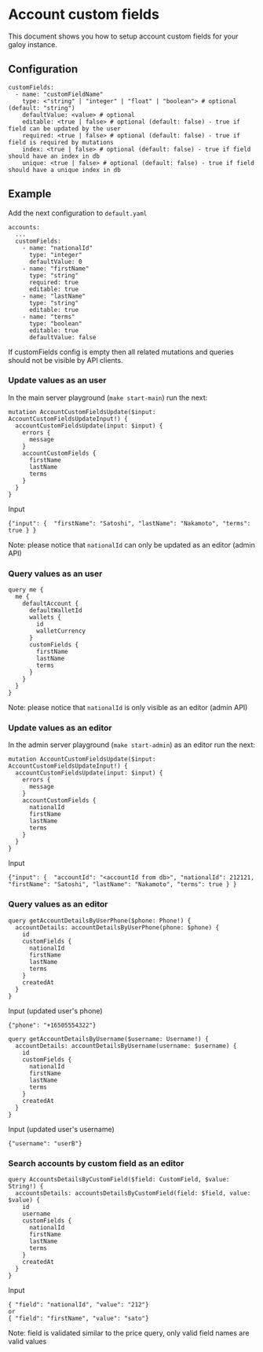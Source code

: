 # Account custom fields

This document shows you how to setup account custom fields for your galoy instance.

## Configuration

```
customFields:
  - name: "customFieldName"
    type: <"string" | "integer" | "float" | "boolean"> # optional (default: "string")
    defaultValue: <value> # optional
    editable: <true | false> # optional (default: false) - true if field can be updated by the user
    required: <true | false> # optional (default: false) - true if field is required by mutations
    index: <true | false> # optional (default: false) - true if field should have an index in db
    unique: <true | false> # optional (default: false) - true if field should have a unique index in db
```

## Example

Add the next configuration to `default.yaml`
```
accounts:
  ...
  customFields:
    - name: "nationalId"
      type: "integer"
      defaultValue: 0
    - name: "firstName"
      type: "string"
      required: true
      editable: true
    - name: "lastName"
      type: "string"
      editable: true
    - name: "terms"
      type: "boolean"
      editable: true
      defaultValue: false
```

If customFields config is empty then all related mutations and queries should not be visible by API clients.

### Update values as an user

In the main server playground (`make start-main`) run the next:

```
mutation AccountCustomFieldsUpdate($input: AccountCustomFieldsUpdateInput!) {
  accountCustomFieldsUpdate(input: $input) {
    errors {
      message
    }
    accountCustomFields {
      firstName
      lastName
      terms
    }
  }
}
```
Input
```
{"input": {  "firstName": "Satoshi", "lastName": "Nakamoto", "terms": true } }
```

Note: please notice that `nationalId` can only be updated as an editor (admin API)

### Query values as an user

```
query me {
  me {
    defaultAccount {
      defaultWalletId
      wallets {
        id
        walletCurrency
      }
      customFields {
        firstName
        lastName
        terms
      }
    }
  }
}
```

Note: please notice that `nationalId` is only visible as an editor (admin API)

### Update values as an editor

In the admin server playground (`make start-admin`) as an editor run the next:

```
mutation AccountCustomFieldsUpdate($input: AccountCustomFieldsUpdateInput!) {
  accountCustomFieldsUpdate(input: $input) {
    errors {
      message
    }
    accountCustomFields {
      nationalId
      firstName
      lastName
      terms
    }
  }
}
```
Input
```
{"input": {  "accountId": "<accountId from db>", "nationalId": 212121, "firstName": "Satoshi", "lastName": "Nakamoto", "terms": true } }
```

### Query values as an editor

```
query getAccountDetailsByUserPhone($phone: Phone!) {
  accountDetails: accountDetailsByUserPhone(phone: $phone) {
    id
    customFields {
      nationalId
      firstName
      lastName
      terms
    }
    createdAt
  }
}
```

Input (updated user's phone)
```
{"phone": "+16505554322"}
```

```
query getAccountDetailsByUsername($username: Username!) {
  accountDetails: accountDetailsByUsername(username: $username) {
    id
    customFields {
      nationalId
      firstName
      lastName
      terms
    }
    createdAt
  }
}
```

Input (updated user's username)
```
{"username": "userB"}
```

### Search accounts by custom field as an editor

```
query AccountsDetailsByCustomField($field: CustomField, $value: String!) {
  accountsDetails: accountsDetailsByCustomField(field: $field, value: $value) {
    id
    username
    customFields {
      nationalId
      firstName
      lastName
      terms
    }
    createdAt
  }
}
```

Input
```
{ "field": "nationalId", "value": "212"}
or
{ "field": "firstName", "value": "sato"}
```

Note: field is validated similar to the price query, only valid field names are valid values
